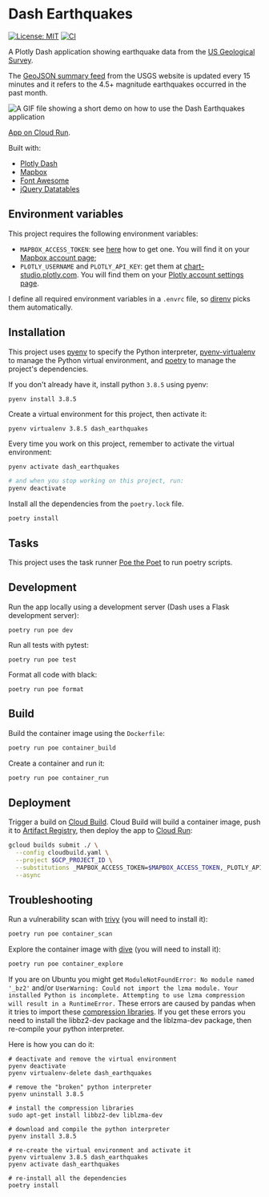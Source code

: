 # Dash Earthquakes

[![License: MIT](https://img.shields.io/badge/License-MIT-blue.svg)](https://opensource.org/licenses/MIT) [![CI](https://github.com/jackdbd/dash-earthquakes/actions/workflows/ci.yaml/badge.svg)](https://github.com/jackdbd/dash-earthquakes/actions/workflows/ci.yaml)

A Plotly Dash application showing earthquake data from the [US Geological Survey](https://earthquake.usgs.gov/).

The [GeoJSON summary feed](https://earthquake.usgs.gov/earthquakes/feed/v1.0/geojson.php) from the USGS website is updated every 15 minutes and it refers to the 4.5+ magnitude earthquakes occurred in the past month.

![A GIF file showing a short demo on how to use the Dash Earthquakes application](https://github.com/jackdbd/dash-earthquakes/blob/main/demo.gif "How to use Dash Earthquakes")

[App on Cloud Run](https://dash-earthquakes-production-45eyyotfta-ey.a.run.app).

Built with:

- [Plotly Dash](https://github.com/plotly/dash)
- [Mapbox](https://www.mapbox.com/)
- [Font Awesome](http://fontawesome.io/)
- [jQuery Datatables](https://datatables.net/)

## Environment variables

This project requires the following environment variables:

- `MAPBOX_ACCESS_TOKEN`: see [here](https://docs.mapbox.com/help/getting-started/access-tokens/) how to get one. You will find it on your [Mapbox account page](https://account.mapbox.com/);
- `PLOTLY_USERNAME` and `PLOTLY_API_KEY`: get them at [chart-studio.plotly.com](https://chart-studio.plotly.com/). You will find them on your [Plotly account settings page](https://chart-studio.plotly.com/settings/api).

I define all required environment variables in a `.envrc` file, so [direnv](https://github.com/direnv/direnv) picks them automatically.

## Installation

This project uses [pyenv](https://github.com/pyenv/pyenv) to specify the Python interpreter, [pyenv-virtualenv](https://github.com/pyenv/pyenv-virtualenv) to manage the Python virtual environment, and [poetry](https://poetry.eustace.io/) to manage the project's dependencies.

If you don't already have it, install python `3.8.5` using pyenv:

```shell
pyenv install 3.8.5
```

Create a virtual environment for this project, then activate it:

```shell
pyenv virtualenv 3.8.5 dash_earthquakes
```

Every time you work on this project, remember to activate the virtual environment:

```sh
pyenv activate dash_earthquakes

# and when you stop working on this project, run:
pyenv deactivate
```

Install all the dependencies from the `poetry.lock` file.

```shell
poetry install
```

## Tasks

This project uses the task runner [Poe the Poet](https://github.com/nat-n/poethepoet) to run poetry scripts.

## Development

Run the app locally using a development server (Dash uses a Flask development server):

```shell
poetry run poe dev
```

Run all tests with pytest:

```shell
poetry run poe test
```

Format all code with black:

```shell
poetry run poe format
```

## Build

Build the container image using the `Dockerfile`:

```sh
poetry run poe container_build
```

Create a container and run it:

```sh
poetry run poe container_run
```

## Deployment

Trigger a build on [Cloud Build](https://cloud.google.com/build). Cloud Build will build a container image, push it to [Artifact Registry](https://cloud.google.com/artifact-registry), then deploy the app to [Cloud Run](https://cloud.google.com/run):

```sh
gcloud builds submit ./ \
  --config cloudbuild.yaml \
  --project $GCP_PROJECT_ID \
  --substitutions _MAPBOX_ACCESS_TOKEN=$MAPBOX_ACCESS_TOKEN,_PLOTLY_API_KEY=$PLOTLY_API_KEY,_PLOTLY_USERNAME=$PLOTLY_USERNAME \
  --async
```

## Troubleshooting

Run a vulnerability scan with [trivy](https://github.com/aquasecurity/trivy) (you will need to install it):

```sh
poetry run poe container_scan
```

Explore the container image with [dive](https://github.com/wagoodman/dive) (you will need to install it):

```sh
poetry run poe container_explore
```

If you are on Ubuntu you might get `ModuleNotFoundError: No module named '_bz2'` and/or `UserWarning: Could not import the lzma module. Your installed Python is incomplete. Attempting to use lzma compression will result in a RuntimeError.` These errors are caused by pandas when it tries to import these [compression libraries](https://github.com/pandas-dev/pandas/issues/27575). If you get these errors you need to install the libbz2-dev package and the liblzma-dev package, then re-compile your python interpreter.

Here is how you can do it:

```shell
# deactivate and remove the virtual environment
pyenv deactivate
pyenv virtualenv-delete dash_earthquakes

# remove the "broken" python interpreter
pyenv uninstall 3.8.5

# install the compression libraries
sudo apt-get install libbz2-dev liblzma-dev

# download and compile the python interpreter
pyenv install 3.8.5

# re-create the virtual environment and activate it
pyenv virtualenv 3.8.5 dash_earthquakes
pyenv activate dash_earthquakes

# re-install all the dependencies
poetry install
```
